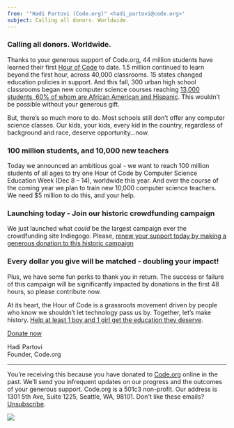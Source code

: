 ```yaml
---
from: '"Hadi Partovi (Code.org)" <hadi_partovi@code.org>'
subject: Calling all donors. Worldwide. 
---
```

### Calling all donors. Worldwide.

Thanks to your generous support of Code.org, 44 million students have learned their first [Hour of Code](http://hourofcode.com) to date. 1.5 million continued to learn beyond the first hour, across 40,000 classrooms. 15 states changed education policies in support. And this fall, 300 urban high school classrooms began new computer science courses reaching [13,000 students, 60% of whom are African American and Hispanic](http://codeorg.tumblr.com/post/98856300118/diversity). This wouldn’t be possible without your generous gift. 

But, there’s so much more to do. Most schools still don’t offer any computer science classes. Our kids, your kids, every kid in the country, regardless of background and race, deserve opportunity...now.

### 100 million students, and 10,000 new teachers

Today we announced an ambitious goal - we want to reach 100 million students of all ages to try one Hour of Code by Computer Science Education Week (Dec 8 – 14), worldwide this year. And over the course of the coming year we plan to train new 10,000 computer science teachers. We need $5 million to do this, and your help. 

### Launching today - Join our historic crowdfunding campaign

We just launched what *could* be the largest campaign ever the crowdfunding site Indiegogo. Please, [renew your support today by making a generous donation to this historic campaign](http://code.org/donate)

### Every dollar you give will be matched - doubling your impact! 

Plus, we have some fun perks to thank you in return. The success or failure of this campaign will be significantly impacted by donations in the first 48 hours, so please contribute now.

At its heart, the Hour of Code is a grassroots movement driven by people who know we shouldn’t let technology pass us by. Together, let’s make history. [Help at least 1 boy and 1 girl get the education they deserve](http://code.org/donate).

[Donate now](http://code.org/donate)

Hadi Partovi<br/>
Founder, Code.org

<hr/>

You’re receiving this because you have donated to [Code.org](http://code.org) online in the past. We’ll send you infrequent updates on our progress and the outcomes of your generous support. Code.org is a 501c3 non-profit. Our address is 1301 5th Ave, Suite 1225, Seattle, WA, 98101. Don't like these emails? [Unsubscribe](<%= unsubscribe_link %>).

![](<%= tracking_pixel %>)

